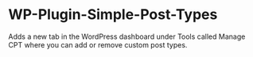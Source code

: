 # WP-Plugin-Simple-Post-Types
Adds a new tab in the WordPress dashboard under Tools called Manage CPT where you can add or remove custom post types.
